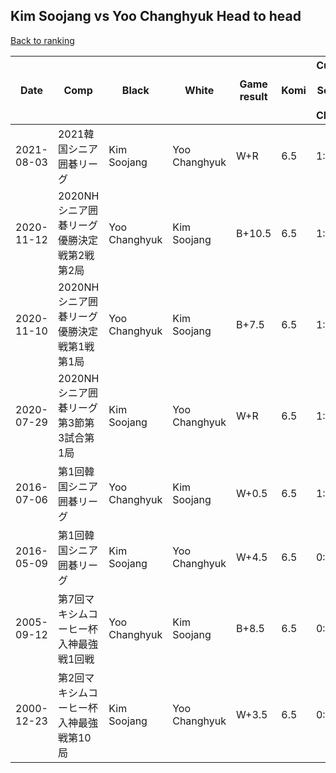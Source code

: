## Kim Soojang vs Yoo Changhyuk Head to head

[Back to ranking](../../index.md)




| **Date** | **Comp** | **Black** | **White** | **Game result** | **Komi** | **Cumulative Kim Soojang vs Yoo Changhyuk** | **Kim Soojang streak** | **Yoo Changhyuk streak** | 
| --- | --- | --- | --- | --- | --- | --- | --- | --- |
| 2021-08-03 | 2021韓国シニア囲碁リーグ | Kim Soojang | Yoo Changhyuk | W+R | 6.5 | 1:7 | 0 | 4 | 
| 2020-11-12 | 2020NHシニア囲碁リーグ優勝決定戦第2戦第2局 | Yoo Changhyuk | Kim Soojang | B+10.5 | 6.5 | 1:6 | 0 | 3 | 
| 2020-11-10 | 2020NHシニア囲碁リーグ優勝決定戦第1戦第1局 | Yoo Changhyuk | Kim Soojang | B+7.5 | 6.5 | 1:5 | 0 | 2 | 
| 2020-07-29 | 2020NHシニア囲碁リーグ第3節第3試合第1局 | Kim Soojang | Yoo Changhyuk | W+R | 6.5 | 1:4 | 0 | 1 | 
| 2016-07-06 | 第1回韓国シニア囲碁リーグ | Yoo Changhyuk | Kim Soojang | W+0.5 | 6.5 | 1:3 | 1 | 0 | 
| 2016-05-09 | 第1回韓国シニア囲碁リーグ | Kim Soojang | Yoo Changhyuk | W+4.5 | 6.5 | 0:3 | 0 | 3 | 
| 2005-09-12 | 第7回マキシムコーヒー杯入神最強戦1回戦 | Yoo Changhyuk | Kim Soojang | B+8.5 | 6.5 | 0:2 | 0 | 2 | 
| 2000-12-23 | 第2回マキシムコーヒー杯入神最強戦第10局 | Kim Soojang | Yoo Changhyuk | W+3.5 | 6.5 | 0:1 | 0 | 1 |




